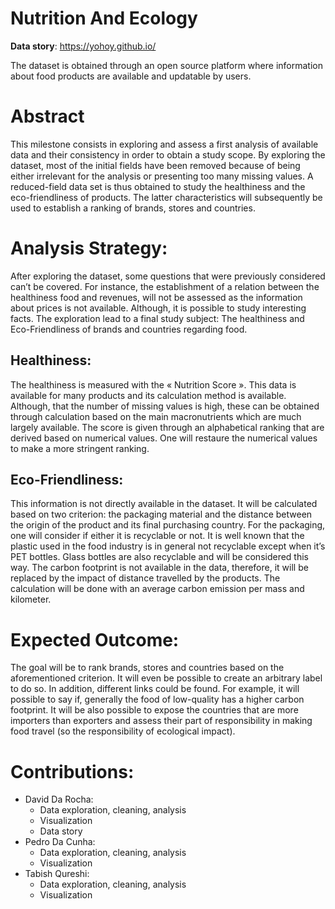 # Nutrition And Ecology

**Data story**: https://yohoy.github.io/

The dataset is obtained through an open source platform where information about food products are available and updatable by users.

# Abstract
This milestone consists in exploring and assess a first analysis of available data and their consistency in order to obtain a study scope. By exploring the dataset, most of the initial fields have been removed because of being either irrelevant for the analysis or presenting too many missing values. A reduced-field data set is thus obtained to study the healthiness and the eco-friendliness of products. The latter characteristics will subsequently be used to establish a ranking of brands, stores and countries.

# Analysis Strategy:

After exploring the dataset, some questions that were previously considered can’t be covered. For instance, the establishment of a relation between the healthiness food and revenues, will not be assessed as the information about prices is not available. Although, it is possible to study interesting facts. The exploration lead to a final study subject: The healthiness and Eco-Friendliness of brands and countries regarding food.

## Healthiness:

The healthiness is measured with the « Nutrition Score ». This data is available for many products and its calculation method is available. Although, that the number of missing values is high, these can be obtained through calculation based on the main macronutrients which are much largely available. The score is given through an alphabetical ranking that are derived based on numerical values. One will restaure the numerical values to make a more stringent ranking.

## Eco-Friendliness:

This information is not directly available in the dataset. It will be calculated based on two criterion: the packaging material and the distance between the origin of the product and its final purchasing country. For the packaging, one will consider if either it is recyclable or not. It is well known that the plastic used in the food industry is in general not recyclable except when it’s PET bottles. Glass bottles are also recyclable and will be considered this way. The carbon footprint is not available in the data, therefore, it will be replaced by the impact of distance travelled by the products. The calculation will be done with an average carbon emission per mass and kilometer.


# Expected Outcome:

The goal will be to rank brands, stores and countries based on the aforementioned criterion. It will even be possible to create an arbitrary label to do so. In addition, different links could be found. For example, it will possible to say if, generally the food of low-quality has a higher carbon footprint. It will be also possible to expose the countries that are more importers than exporters and assess their part of responsibility in making food travel (so the responsibility of ecological impact).

# Contributions:

* David Da Rocha:
    * Data exploration, cleaning, analysis
    * Visualization
    * Data story
* Pedro Da Cunha:
    * Data exploration, cleaning, analysis
    * Visualization
* Tabish Qureshi:
    * Data exploration, cleaning, analysis
    * Visualization 
